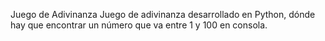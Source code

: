 Juego de Adivinanza
Juego de adivinanza desarrollado en Python, dónde hay que encontrar un número que va entre 1 y 100 en consola.
